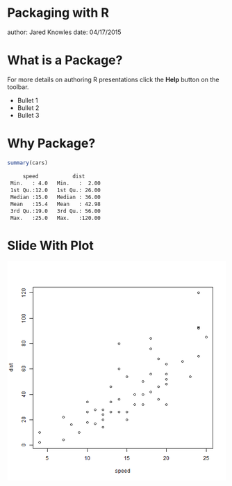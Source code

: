 Packaging with R
========================================================
author: Jared Knowles
date: 04/17/2015

What is a Package?
========================================================

For more details on authoring R presentations click the
**Help** button on the toolbar.

- Bullet 1
- Bullet 2
- Bullet 3

Why Package?
========================================================


```r
summary(cars)
```

```
     speed           dist       
 Min.   : 4.0   Min.   :  2.00  
 1st Qu.:12.0   1st Qu.: 26.00  
 Median :15.0   Median : 36.00  
 Mean   :15.4   Mean   : 42.98  
 3rd Qu.:19.0   3rd Qu.: 56.00  
 Max.   :25.0   Max.   :120.00  
```

Slide With Plot
========================================================

![plot of chunk unnamed-chunk-2](PackagingWithR-figure/unnamed-chunk-2-1.png) 
